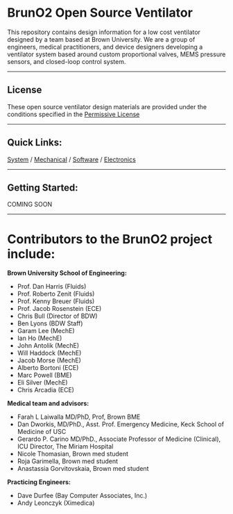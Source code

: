# BrunO2 Open Source Ventilator
This repository contains design information for a low cost ventilator designed by a team based at Brown University. We are a group of engineers, medical practitioners, and device designers developing a ventilator system based around custom proportional valves, MEMS pressure sensors, and closed-loop control system.

---
## License
These open source ventilator design materials are provided under the conditions specified in the [Permissive License](Permissive%20License--Brown%20University%20041720.pdf)

---
## Quick Links:
[System](Design%20Materials/System/)   /   [Mechanical](Design%20Materials/Mechanical/)   /   [Software](Design%20Materials/Software/)   /   [Electronics](Design%20Materials/Electronics/)

---
## Getting Started:

COMING SOON

---
# Contributors to the BrunO2 project include:

**Brown University School of Engineering:**
- Prof. Dan Harris (Fluids)
- Prof. Roberto Zenit (Fluids)
- Prof. Kenny Breuer (Fluids)
- Prof. Jacob Rosenstein (ECE)
- Chris Bull (Director of BDW)
- Ben Lyons (BDW Staff)
- Garam Lee (MechE)
- Ian Ho (MechE)
- John Antolik (MechE)
- Will Haddock (MechE)
- Jacob Morse (MechE)
- Alberto Bortoni (ECE)
- Marc Powell (BME)
- Eli Silver (MechE)
- Chris Arcadia (ECE)

**Medical team and advisors:**
- Farah L Laiwalla MD/PhD, Prof, Brown BME
- Dan Dworkis, MD/PhD., Asst. Prof. Emergency Medicine, Keck School of Medicine of USC
- Gerardo P. Carino MD/PhD., Associate Professor of Medicine (Clinical), ICU Director, The Miriam Hospital
- Nicole Thomasian, Brown med student
- Roja Garimella, Brown med student
- Anastassia Gorvitovskaia, Brown med student

**Practicing Engineers:**
- Dave Durfee (Bay Computer Associates, Inc.)
- Andy Leonczyk (Ximedica)


